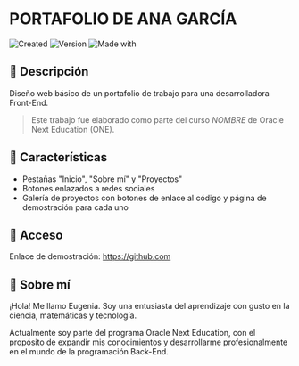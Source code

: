 # PORTAFOLIO DE ANA GARCÍA

![Created](https://img.shields.io/badge/Created-Jul_2024-248f24)
![Version](https://img.shields.io/badge/Version-2.0-c42121)
![Made with](https://img.shields.io/badge/Made_with-VSCode-255074)



## :memo: Descripción

Diseño web básico de un portafolio de trabajo para una desarrolladora Front-End.

> Este trabajo fue elaborado como parte del curso *NOMBRE* de Oracle Next Education (ONE).

## :dart: Características
- Pestañas "Inicio", "Sobre mí" y "Proyectos"
- Botones enlazados a redes sociales
- Galería de proyectos con botones de enlace al código y página de demostración para cada uno

## :key: Acceso
Enlace de demostración: <https://github.com>

## :wave: Sobre mí
¡Hola! Me llamo Eugenia. Soy una entusiasta del aprendizaje con gusto en la ciencia, matemáticas y tecnología.

Actualmente soy parte del programa Oracle Next Education, con el propósito de expandir mis conocimientos y desarrollarme profesionalmente en el mundo de la programación Back-End.


